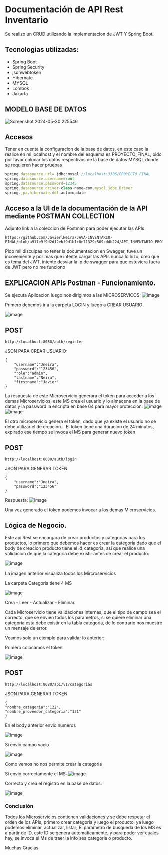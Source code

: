 
# Documentación de API Rest Inventario

Se realizo un CRUD utilizando la implementacion de JWT Y Spring Boot.

## Tecnologias utilizadas:
* Spring Boot 
* Spring Security
* jsonwebtoken
* Hibernate
* MYSQL
* Lombok
* Jakarta

## MODELO BASE DE DATOS
![Screenshot 2024-05-30 225546](https://github.com/JavierlNeira/JAVA-INVENTARIO-FINAL/assets/114690233/f895cb6b-0664-495c-bdec-0519d44d6f84)
## Accesos
Tener en cuenta la configuracion de la base de datos, en este caso la realice en mi localhost y el nombre del esquema es PROYECTO_FINAL, pido por favor colocar los datos respectivos de la base de datos MYSQL donde se requieren hacer pruebas

```javascript
spring.datasource.url= jdbc:mysql://localhost:3306/PROYECTO_FINAL
spring.datasource.username=root
spring.datasource.password=12345
spring.datasource.driver-class-name=com.mysql.jdbc.Driver
spring.jpa.hibernate.ddl-auto=update

```

## Acceso a la UI de la documentación de la API mediante POSTMAN COLLECTION 

Adjunto link a la coleccion de Postman para poder ejecutar las APIs
```
https://github.com/JavierlNeira/JAVA-INVENTARIO-FINAL/blob/a917e9f9d2d12ebf9d1b1c8e71329c509cddb224/API_INVENTARIO_PRODUCTOS.postman_collection.json
```
Pido mil disculpas no tener la documentacion en Swagger, tuve un incoveniente y por mas que intente cargar las APIs nunca lo hizo, creo que es tema del JWT, intente desviar la ip de swagger para que estuviera fuera de JWT pero no me funciono

## EXPLICACION APIs Postman - Funcionamiento.
Se ejecuta Aplicacion luego nos dirigimos a las MICROSERVICOS:
![image](https://github.com/JavierlNeira/JAVA-INVENTARIO-FINAL/assets/114690233/7efd7819-9ffd-4fbc-b658-0a3318475aa4)

Primero debemos ir a la carpeta LOGIN y luego a CREAR USUARIO

![image](https://github.com/JavierlNeira/JAVA-INVENTARIO-FINAL/assets/114690233/7b6ef2b9-c9db-4d98-97b5-883eeaa30b30)

## POST
```
http://localhost:8080/auth/register
```
JSON PARA CREAR USUARIO:
```
{
    "username":"Jneira",
    "password":"123456",
    "role":"admin",
    "lastname":"Neira",
    "firstname":"Javier"
}
```
La respuesta de este Microservicio generara el token para acceder a los demas Microservicios, este MS crea el usuario  y lo almacena en la base de datos y la password la encripta en base 64 para mayor proteccion:
![image](https://github.com/JavierlNeira/JAVA-INVENTARIO-FINAL/assets/114690233/03863430-6faa-4e6a-a1c0-504da139066b)
![image](https://github.com/JavierlNeira/JAVA-INVENTARIO-FINAL/assets/114690233/c9aaf707-642f-42e5-9622-d40c2288346e)

El otro microservicio genera el token, dado que ya existe el usuario no se debe utilizar el de creación... El token tiene una duracion de 24 minutos, expirado ese tiempo se invoca el MS para generar nuevo token

## POST
```
http://localhost:8080/auth/login
```
JSON PARA GENERAR TOKEN 
```
{
    "username":"Jneira",
    "password":"123456"
}
```
Respuesta:
![image](https://github.com/JavierlNeira/JAVA-INVENTARIO-FINAL/assets/114690233/4791b9bf-6153-4c03-931f-c0fd25d49be8)


Una vez generado el token podemos invocar a los demas Microservicios.

## Lógica de Negocio.

Este api Rest se encargara de crear productos y categorias para los productos, lo primero que debemos hacer es crear la categoria dado que el body de creacion producto tiene el id_categoria, asi que realice una validacion de que la categoria debe existir antes de crear el producto:

![image](https://github.com/JavierlNeira/JAVA-INVENTARIO-FINAL/assets/114690233/a651f5a8-daa2-430e-b174-28f2f6261d10)

La imagen anterior visualiza todos los Mircroservicios

La carpeta Categoria tiene 4 MS

![image](https://github.com/JavierlNeira/JAVA-INVENTARIO-FINAL/assets/114690233/4c103aa2-fe78-4e22-830a-e7e1d5c29273)

Crea - Leer - Actualizar - Eliminar.

Cada Microservicio tiene validaciones internas, que el tipo de campo sea el correcto, que se envien todos los parametros, si se quiere eliminar una categoria esta debe existir en la tabla categoria, de lo contrario nos muestre un mensaje de error.

Veamos solo un ejemplo para validar lo anterior:

Primero colocamos el token

![image](https://github.com/JavierlNeira/JAVA-INVENTARIO-FINAL/assets/114690233/08d5388e-cd97-4b76-95a0-84bbdf073ef2)

## POST
```
http://localhost:8080/api/v1/categorias
```
JSON PARA GENERAR TOKEN 
```
{
"nombre_categoria":"122",
"nombre_proveedor_categoria":"121"
}
```
En el body anterior envio numeros

![image](https://github.com/JavierlNeira/JAVA-INVENTARIO-FINAL/assets/114690233/a69a8965-1ba5-4a4c-98c1-0da8a8e58ec6)

Si envio campo vacio

![image](https://github.com/JavierlNeira/JAVA-INVENTARIO-FINAL/assets/114690233/ba70ab94-29a7-403a-a8f3-6ce83549a52a)

Como vemos no nos permite crear la categoria

Si envio correctamente el MS:
![image](https://github.com/JavierlNeira/JAVA-INVENTARIO-FINAL/assets/114690233/b6171a57-86a4-4980-a877-0a0913eb5c8b)

Correcto y crea el registro en la base de datos:

![image](https://github.com/JavierlNeira/JAVA-INVENTARIO-FINAL/assets/114690233/8a2a49e0-c00c-4b4b-ae71-f058af1854a4)

### Conclusión

Todos los Microservicios contienen validaciones y se debe respetar el orden de los APIs, primero crear categoria y luego el producto, ya luego podemos eliminar, actualizar, listar; El parametro de busqueda de los MS es a partir de ID, este ID se genera automaticamente, y para poder ver cuales hay, se invoca el Ms de traer la info sea categoria o producto.

Muchas Gracias



